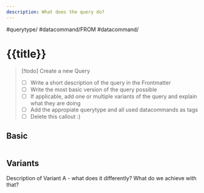 ```yaml
---
description: What does the query do?
---
```


#querytype/
#datacommand/FROM  #datacommand/
# {{title}}

> [!todo] Create a new Query
> - [ ] Write a short description of the query in the Frontmatter
> - [ ] Write the most basic version of the query possible
> - [ ] If applicable, add one or multiple variants of the query and explain what they are doing
> - [ ] Add the appropiate querytype and all used datacommands as tags
> - [ ] Delete this callout :) 

## Basic 

```dataview

```

## Variants

Description of Variant A - what does it differently? What do we achieve with that?

```dataview

```
